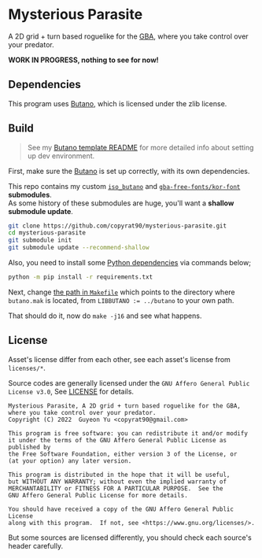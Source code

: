 # Mysterious Parasite

A 2D grid + turn based roguelike for the [GBA](https://en.wikipedia.org/wiki/Game_Boy_Advance), where you take control over your predator.

**WORK IN PROGRESS, nothing to see for now!**


## Dependencies

This program uses [Butano](https://github.com/GValiente/butano), which is licensed under the zlib license.


## Build

> See my [Butano template README](https://github.com/copyrat90/butano-template/blob/main/README.md) for more detailed info about setting up dev environment.

First, make sure the [Butano](https://github.com/GValiente/butano) is set up correctly, with its own dependencies.

This repo contains my custom [`iso_butano`](https://github.com/copyrat90/iso_butano) and [`gba-free-fonts/kor-font`](https://github.com/copyrat90/gba-free-fonts/tree/kor-font) **submodules**.\
As some history of these submodules are huge, you'll want a **shallow submodule update**.
```bash
git clone https://github.com/copyrat90/mysterious-parasite.git
cd mysterious-parasite
git submodule init
git submodule update --recommend-shallow
```

Also, you need to install some [Python dependencies](requirements.txt) via commands below;
```bash
python -m pip install -r requirements.txt
```

Next, change [the path in `Makefile`](Makefile#L30) which points to the directory where `butano.mak` is located,
from `LIBBUTANO := ../butano` to your own path.

That should do it, now do `make -j16` and see what happens.

## License

Asset's license differ from each other, see each asset's license from `licenses/*`.

Source codes are generally licensed under the `GNU Affero General Public License v3.0`, See [LICENSE](LICENSE) for details.

    Mysterious Parasite, A 2D grid + turn based roguelike for the GBA, where you take control over your predator.
    Copyright (C) 2022  Guyeon Yu <copyrat90@gmail.com>

    This program is free software: you can redistribute it and/or modify
    it under the terms of the GNU Affero General Public License as published by
    the Free Software Foundation, either version 3 of the License, or
    (at your option) any later version.

    This program is distributed in the hope that it will be useful,
    but WITHOUT ANY WARRANTY; without even the implied warranty of
    MERCHANTABILITY or FITNESS FOR A PARTICULAR PURPOSE.  See the
    GNU Affero General Public License for more details.

    You should have received a copy of the GNU Affero General Public License
    along with this program.  If not, see <https://www.gnu.org/licenses/>.

But some sources are licensed differently, you should check each source's header carefully.
